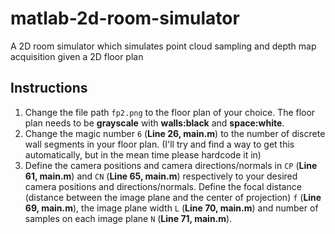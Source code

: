 # matlab-2d-room-simulator
A 2D room simulator which simulates point cloud sampling and depth map acquisition given a 2D floor plan

## Instructions

1. Change the file path `fp2.png` to the floor plan of your choice. The floor plan needs to be **grayscale** with **walls:black** and **space:white**.
2. Change the magic number `6` (**Line 26, main.m**) to the number of discrete wall segments in your floor plan. (I'll try and find a way to get this automatically, but in the mean time please hardcode it in)
3. Define the camera positions and camera directions/normals in `CP` (**Line 61, main.m**) and `CN` (**Line 65, main.m**) respectively to your desired camera positions and directions/normals. Define the focal distance (distance between the image plane and the center of projection) `f` (**Line 69, main.m**), the image plane width `L` (**Line 70, main.m**) and number of samples on each image plane `N` (**Line 71, main.m**).

